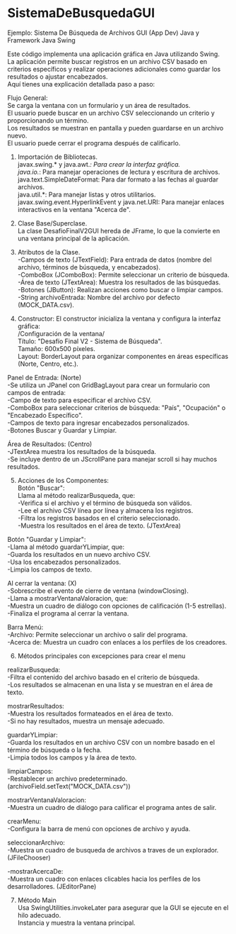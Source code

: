 # SistemaDeBusquedaGUI
Ejemplo: Sistema De Búsqueda de Archivos GUI (App Dev) Java y Framework Java Swing <br/>

Este código implementa una aplicación gráfica en Java utilizando Swing.<br/>
La aplicación permite buscar registros en un archivo CSV basado en criterios específicos y realizar operaciones adicionales como guardar los resultados o ajustar encabezados.<br/>
Aquí tienes una explicación detallada paso a paso:<br/>

Flujo General:<br/>
Se carga la ventana con un formulario y un área de resultados.<br/>
El usuario puede buscar en un archivo CSV seleccionando un criterio y proporcionando un término.<br/>
Los resultados se muestran en pantalla y pueden guardarse en un archivo nuevo.<br/>
El usuario puede cerrar el programa después de calificarlo.<br/>

1. Importación de Bibliotecas.<br/>
javax.swing.* y java.awt.*: Para crear la interfaz gráfica.<br/>
java.io.*: Para manejar operaciones de lectura y escritura de archivos.<br/>
java.text.SimpleDateFormat: Para dar formato a las fechas al guardar archivos.<br/>
java.util.*: Para manejar listas y otros utilitarios.<br/>
javax.swing.event.HyperlinkEvent y java.net.URI: Para manejar enlaces interactivos en la ventana "Acerca de".<br/>

2. Clase Base/Superclase.<br/>
La clase DesafioFinalV2GUI hereda de JFrame, lo que la convierte en una ventana principal de la aplicación.<br/>

3. Atributos de la Clase.<br/>
-Campos de texto (JTextField): Para entrada de datos (nombre del archivo, términos de búsqueda, y encabezados).<br/>
-ComboBox (JComboBox): Permite seleccionar un criterio de búsqueda.<br/>
-Área de texto (JTextArea): Muestra los resultados de las búsquedas.<br/>
-Botones (JButton): Realizan acciones como buscar o limpiar campos.<br/>
-String archivoEntrada: Nombre del archivo por defecto (MOCK_DATA.csv).<br/>

4. Constructor: El constructor inicializa la ventana y configura la interfaz gráfica:<br/>
/Configuración de la ventana/<br/>
Título: "Desafío Final V2 - Sistema de Búsqueda".<br/>
Tamaño: 600x500 píxeles.<br/>
Layout: BorderLayout para organizar componentes en áreas específicas (Norte, Centro, etc.).<br/>

Panel de Entrada: (Norte)<br/>
-Se utiliza un JPanel con GridBagLayout para crear un formulario con campos de entrada:<br/>
-Campo de texto para especificar el archivo CSV.<br/>
-ComboBox para seleccionar criterios de búsqueda: "País", "Ocupación" o "Encabezado Específico".<br/>
-Campos de texto para ingresar encabezados personalizados.<br/>
-Botones Buscar y Guardar y Limpiar.<br/>

Área de Resultados: (Centro)<br/>
-JTextArea muestra los resultados de la búsqueda.<br/>
-Se incluye dentro de un JScrollPane para manejar scroll si hay muchos resultados.<br/>

5. Acciones de los Componentes:<br/>
Botón "Buscar":<br/>
Llama al método realizarBusqueda, que:<br/>
-Verifica si el archivo y el término de búsqueda son válidos.<br/>
-Lee el archivo CSV línea por línea y almacena los registros.<br/>
-Filtra los registros basados en el criterio seleccionado.<br/>
-Muestra los resultados en el área de texto. (JTextArea)<br/>

Botón "Guardar y Limpiar":<br/>
-Llama al método guardarYLimpiar, que:<br/>
-Guarda los resultados en un nuevo archivo CSV.<br/>
-Usa los encabezados personalizados.<br/>
-Limpia los campos de texto.<br/>

Al cerrar la ventana: (X)<br/>
-Sobrescribe el evento de cierre de ventana (windowClosing).<br/>
-Llama a mostrarVentanaValoracion, que:<br/>
-Muestra un cuadro de diálogo con opciones de calificación (1-5 estrellas).<br/>
-Finaliza el programa al cerrar la ventana.<br/>

Barra Menú:<br/>
-Archivo: Permite seleccionar un archivo o salir del programa.<br/>
-Acerca de: Muestra un cuadro con enlaces a los perfiles de los creadores.<br/>

6. Métodos principales con excepciones para crear el menu<br/>

realizarBusqueda:<br/>
-Filtra el contenido del archivo basado en el criterio de búsqueda.<br/>
-Los resultados se almacenan en una lista y se muestran en el área de texto.<br/>

mostrarResultados:<br/>
-Muestra los resultados formateados en el área de texto.<br/>
-Si no hay resultados, muestra un mensaje adecuado.<br/>

guardarYLimpiar:<br/>
-Guarda los resultados en un archivo CSV con un nombre basado en el término de búsqueda o la fecha.<br/>
-Limpia todos los campos y la área de texto.<br/>

limpiarCampos:<br/>
-Restablecer un archivo predeterminado. (archivoField.setText("MOCK_DATA.csv"))<br/>

mostrarVentanaValoracion:<br/>
-Muestra un cuadro de diálogo para calificar el programa antes de salir.<br/>

crearMenu:<br/>
-Configura la barra de menú con opciones de archivo y ayuda.<br/>

seleccionarArchivo:<br/>
-Muestra un cuadro de busqueda de archivos a traves de un explorador. (JFileChooser)<br/>

-mostrarAcercaDe:<br/>
-Muestra un cuadro con enlaces clicables hacia los perfiles de los desarrolladores. (JEditorPane)<br/>

7. Método Main<br/>
Usa SwingUtilities.invokeLater para asegurar que la GUI se ejecute en el hilo adecuado.<br/>
Instancia y muestra la ventana principal.<br/>
